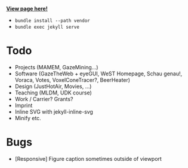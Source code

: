 [**View page here!**](https://raphaelmenges.github.io)

- `bundle install --path vendor`
- `bundle exec jekyll serve`

# Todo
- Projects (MAMEM, GazeMining...)
- Software (GazeTheWeb + eyeGUI, WeST Homepage, Schau genau!, Voraca, Votes, VoxelConeTracer?, BeerHeater)
- Design (JustHotAir, Movies, ...)
- Teaching (MLDM, UDK course)
- Work / Carrier? Grants?
- Imprint
- Inline SVG with jekyll-inline-svg
- Minify etc.

# Bugs
- [Responsive] Figure caption sometimes outside of viewport